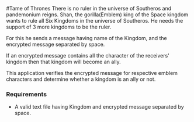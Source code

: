 #Tame of Thrones
There is no ruler in the universe of Southeros and pandemonium reigns. Shan, the gorilla(Emblem) king of the Space kingdom
wants to rule all Six Kingdoms in the universe of Southeros. He needs the support of 3 more kingdoms to be the ruler.

For this he sends a message having name of the Kingdom, and the encrypted message separated by space. 

If an encrypted message contains all the character of the receivers' kingdom then that kingdom will become an ally.

This application verifies the encrypted message for respective emblem characters and determine whether a kingdom is an ally or not.
### Requirements
- A valid text file having Kingdom and encrypted message separated by space.